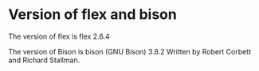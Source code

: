# Version of flex and bison

The version of flex is flex 2.6.4


The version of Bison is 
bison (GNU Bison) 3.8.2
Written by Robert Corbett and Richard Stallman.